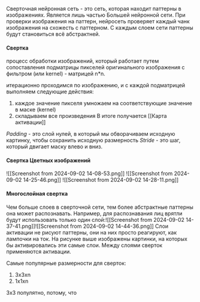 Сверточная нейронная сеть - это сеть, которая находит паттерны в изображениях.
Является лишь частью Большей нейронной сети.
При проверки изображения на паттерн, нейросеть проверяет каждый чанк изображения на схожесть с паттерном. 
С каждым слоем сети паттерны будут становиться всё абстрактней.

#### Свертка
процесс обработки изображений, который работает путем сопоставления подматрицы пикселей оригинального изображения с фильтром (или kernel) - матрицей n\*n.

итерационно проходимся по изображению, и с каждой подматрицей выполняем следующие действия:
1) каждое значение пикселя умножаем на соответствующие значение в маске (kernel)
2) складываем все произведения
В итоге получается [[Карта активации]]

*Padding* - это слой нулей, в который мы обворачиваем исходную картинку, чтобы сохранить исходную размерность
*Stride* - это шаг, который двигает маску влево и вниз.
#### Свертка Цветных изображений
![[Screenshot from 2024-09-02 14-08-53.png]]
![[Screenshot from 2024-09-02 14-25-46.png]]
![[Screenshot from 2024-09-02 14-28-11.png]]
#### Многослойная свертка
Чем больше слоев в сверточной сети, тем более абстрактные паттерны она может распознавать. Например, для распознавания лиц врятли будут использовать только один слой:![[Screenshot from 2024-09-02 14-37-41.png]]![[Screenshot from 2024-09-02 14-44-36.png]]
Слои активации не рисуют паттерны, они на них просто реагируют, как лампочки на ток. На рисунке выше изображены картинки, на которых бы активировались эти самые слои.
Между слоями сверток применяются активации.

Самые популярные размерности для сверток:
1) 3x3xn
2) 1x1xn

3x3 популятно, потому, что 